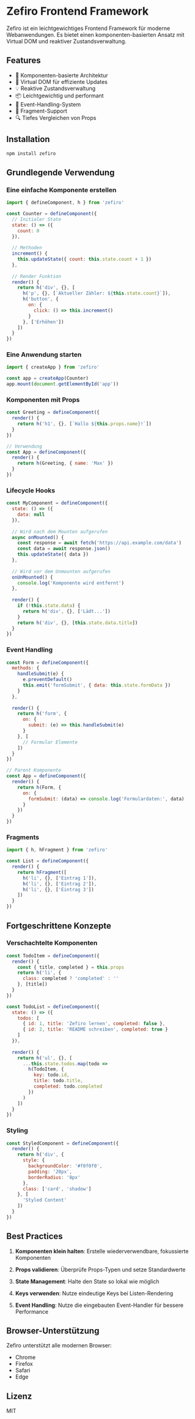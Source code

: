 # Zefiro Frontend Framework

Zefiro ist ein leichtgewichtiges Frontend Framework für moderne Webanwendungen. Es bietet einen komponenten-basierten Ansatz mit Virtual DOM und reaktiver Zustandsverwaltung.

## Features

- 🚀 Komponenten-basierte Architektur
- 🔄 Virtual DOM für effiziente Updates
- 💡 Reaktive Zustandsverwaltung
- 📦 Leichtgewichtig und performant
- 🎯 Event-Handling-System
- 🧩 Fragment-Support
- 🔍 Tiefes Vergleichen von Props

## Installation

```bash
npm install zefiro
```

## Grundlegende Verwendung

### Eine einfache Komponente erstellen

```javascript
import { defineComponent, h } from 'zefiro'

const Counter = defineComponent({
  // Initialer State
  state: () => ({
    count: 0
  }),
  
  // Methoden
  increment() {
    this.updateState({ count: this.state.count + 1 })
  },
  
  // Render Funktion
  render() {
    return h('div', {}, [
      h('p', {}, [`Aktueller Zähler: ${this.state.count}`]),
      h('button', { 
        on: { 
          click: () => this.increment() 
        }
      }, ['Erhöhen'])
    ])
  }
})
```

### Eine Anwendung starten

```javascript
import { createApp } from 'zefiro'

const app = createApp(Counter)
app.mount(document.getElementById('app'))
```

### Komponenten mit Props

```javascript
const Greeting = defineComponent({
  render() {
    return h('h1', {}, [`Hallo ${this.props.name}!`])
  }
})

// Verwendung
const App = defineComponent({
  render() {
    return h(Greeting, { name: 'Max' })
  }
})
```

### Lifecycle Hooks

```javascript
const MyComponent = defineComponent({
  state: () => ({
    data: null
  }),
  
  // Wird nach dem Mounten aufgerufen
  async onMounted() {
    const response = await fetch('https://api.example.com/data')
    const data = await response.json()
    this.updateState({ data })
  },
  
  // Wird vor dem Unmounten aufgerufen
  onUnMounted() {
    console.log('Komponente wird entfernt')
  },
  
  render() {
    if (!this.state.data) {
      return h('div', {}, ['Lädt...'])
    }
    return h('div', {}, [this.state.data.title])
  }
})
```

### Event Handling

```javascript
const Form = defineComponent({
  methods: {
    handleSubmit(e) {
      e.preventDefault()
      this.emit('formSubmit', { data: this.state.formData })
    }
  },
  
  render() {
    return h('form', {
      on: {
        submit: (e) => this.handleSubmit(e)
      }
    }, [
      // Formular Elemente
    ])
  }
})

// Parent Komponente
const App = defineComponent({
  render() {
    return h(Form, {
      on: {
        formSubmit: (data) => console.log('Formulardaten:', data)
      }
    })
  }
})
```

### Fragments

```javascript
import { h, hFragment } from 'zefiro'

const List = defineComponent({
  render() {
    return hFragment([
      h('li', {}, ['Eintrag 1']),
      h('li', {}, ['Eintrag 2']),
      h('li', {}, ['Eintrag 3'])
    ])
  }
})
```

## Fortgeschrittene Konzepte

### Verschachtelte Komponenten

```javascript
const TodoItem = defineComponent({
  render() {
    const { title, completed } = this.props
    return h('li', {
      class: completed ? 'completed' : ''
    }, [title])
  }
})

const TodoList = defineComponent({
  state: () => ({
    todos: [
      { id: 1, title: 'Zefiro lernen', completed: false },
      { id: 2, title: 'README schreiben', completed: true }
    ]
  }),
  
  render() {
    return h('ul', {}, [
      ...this.state.todos.map(todo =>
        h(TodoItem, {
          key: todo.id,
          title: todo.title,
          completed: todo.completed
        })
      )
    ])
  }
})
```

### Styling

```javascript
const StyledComponent = defineComponent({
  render() {
    return h('div', {
      style: {
        backgroundColor: '#f0f0f0',
        padding: '20px',
        borderRadius: '8px'
      },
      class: ['card', 'shadow']
    }, [
      'Styled Content'
    ])
  }
})
```

## Best Practices

1. **Komponenten klein halten**: Erstelle wiederverwendbare, fokussierte Komponenten

2. **Props validieren**: Überprüfe Props-Typen und setze Standardwerte

3. **State Management**: Halte den State so lokal wie möglich

4. **Keys verwenden**: Nutze eindeutige Keys bei Listen-Rendering

5. **Event Handling**: Nutze die eingebauten Event-Handler für bessere Performance

## Browser-Unterstützung

Zefiro unterstützt alle modernen Browser:

- Chrome
- Firefox
- Safari
- Edge

## Lizenz

MIT